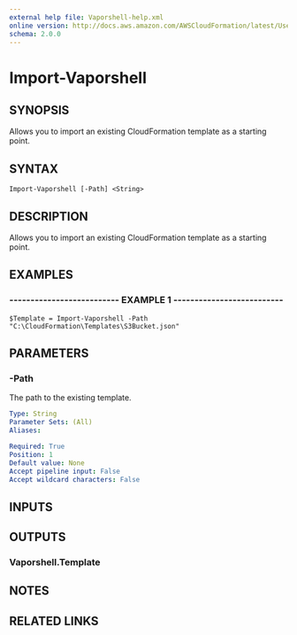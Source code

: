 ```yaml
---
external help file: Vaporshell-help.xml
online version: http://docs.aws.amazon.com/AWSCloudFormation/latest/UserGuide/aws-properties-waf-xssmatchset-xssmatchtuple.html
schema: 2.0.0
---
```


# Import-Vaporshell

## SYNOPSIS
Allows you to import an existing CloudFormation template as a starting point.

## SYNTAX

```
Import-Vaporshell [-Path] <String>
```

## DESCRIPTION
Allows you to import an existing CloudFormation template as a starting point.

## EXAMPLES

### -------------------------- EXAMPLE 1 --------------------------
```
$Template = Import-Vaporshell -Path "C:\CloudFormation\Templates\S3Bucket.json"
```

## PARAMETERS

### -Path
The path to the existing template.

```yaml
Type: String
Parameter Sets: (All)
Aliases: 

Required: True
Position: 1
Default value: None
Accept pipeline input: False
Accept wildcard characters: False
```

## INPUTS

## OUTPUTS

### Vaporshell.Template

## NOTES

## RELATED LINKS

